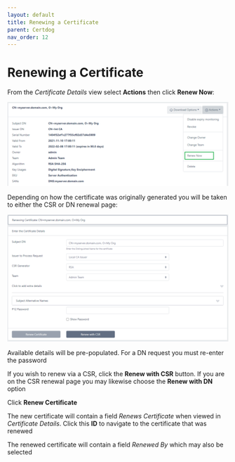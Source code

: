 ```yaml
---
layout: default
title: Renewing a Certificate
parent: Certdog
nav_order: 12
---
```


# Renewing a Certificate



From the *Certificate Details* view select **Actions** then click **Renew Now**:

![image-20211110171015934](.\images\renew_cert1.png)



Depending on how the certificate was originally generated you will be taken to either the CSR or DN renewal page:

<img src=".\images\renew_cert2.png" alt="image-20211110171238250" style="zoom:80%;" />

Available details will be pre-populated. For a DN request you must re-enter the password  

If you wish to renew via a CSR, click the **Renew with CSR** button. If you are on the CSR renewal page you may likewise choose the **Renew with DN** option  

Click **Renew Certificate**

The new certificate will contain a field *Renews Certificate* when viewed in *Certificate Details*. Click this **ID** to navigate to the certificate that was renewed

The renewed certificate will contain a field *Renewed By* which may also be selected

